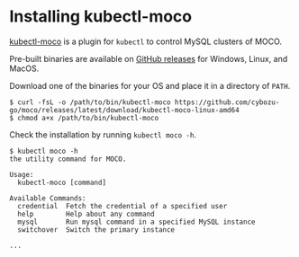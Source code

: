 # Installing kubectl-moco

[kubectl-moco](kubectl-moco.md) is a plugin for `kubectl` to control MySQL clusters of MOCO.

Pre-built binaries are available on [GitHub releases](https://github.com/cybozu-go/moco/releases) for Windows, Linux, and MacOS.

Download one of the binaries for your OS and place it in a directory of `PATH`.

```console
$ curl -fsL -o /path/to/bin/kubectl-moco https://github.com/cybozu-go/moco/releases/latest/download/kubectl-moco-linux-amd64
$ chmod a+x /path/to/bin/kubectl-moco
```

Check the installation by running `kubectl moco -h`.

```console
$ kubectl moco -h
the utility command for MOCO.

Usage:
  kubectl-moco [command]

Available Commands:
  credential  Fetch the credential of a specified user
  help        Help about any command
  mysql       Run mysql command in a specified MySQL instance
  switchover  Switch the primary instance

...
```
